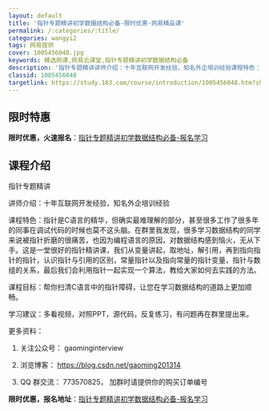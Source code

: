 ```yaml
---
layout: default
title: '指针专题精讲初学数据结构必备-限时优惠-网易精品课'
permalink: /:categories/:title/
categories: wangyi2
tags: 网易提供
cover: 1005456048.jpg
keywords: 精选网课,网易云课堂,指针专题精讲初学数据结构必备
description: '指针专题精讲讲师介绍：十年互联网开发经验，知名外企培训经验课程特色：指针是C语言的精华，但确实最难理解的部分，甚至很多工'
classid: 1005456048
targetlink: https://study.163.com/course/introduction/1005456048.htm?share=1&shareId=1025206652&utm_campaign=share&utm_medium=iphoneShare&utm_source=&utm_u=1025206652
---
```


## 限时特惠

**限时优惠，火速报名**：[指针专题精讲初学数据结构必备-报名学习](https://study.163.com/course/introduction/1005456048.htm?share=1&shareId=1025206652&utm_campaign=share&utm_medium=iphoneShare&utm_source=&utm_u=1025206652)

## 课程介绍

指针专题精讲

讲师介绍：十年互联网开发经验，知名外企培训经验

课程特色：指针是C语言的精华，但确实最难理解的部分，甚至很多工作了很多年的同事在调试代码的时候也莫不这头脑。在群里我发现，很多学习数据结构的同学来说被指针折磨的很痛苦，也因为编程语言的原因，对数据结构感到恼火，无从下手。这是一堂很好的指针精讲课，我们从变量讲起，取地址，解引用，再到指向指针的指针，认识指针与引用的区别，常量指针以及指向常量的指针变量，指针与数组的关系，最后我们会利用指针一起实现一个算法，教给大家如何去实践的方法。

课程目标：帮你扫清C语言中的指针障碍，让您在学习数据结构的道路上更加顺畅。

学习建议：多看视频，对照PPT，源代码，反复练习，有问题再在群里提出来。

更多资料：

1. 关注公众号： gaominginterview

2. 浏览博客： https://blog.csdn.net/gaoming201314

3. QQ 群交流： 773570825， 加群时请提供你的购买订单编号

**限时优惠，报名地址**：[指针专题精讲初学数据结构必备-报名学习](https://study.163.com/course/introduction/1005456048.htm?share=1&shareId=1025206652&utm_campaign=share&utm_medium=iphoneShare&utm_source=&utm_u=1025206652)

